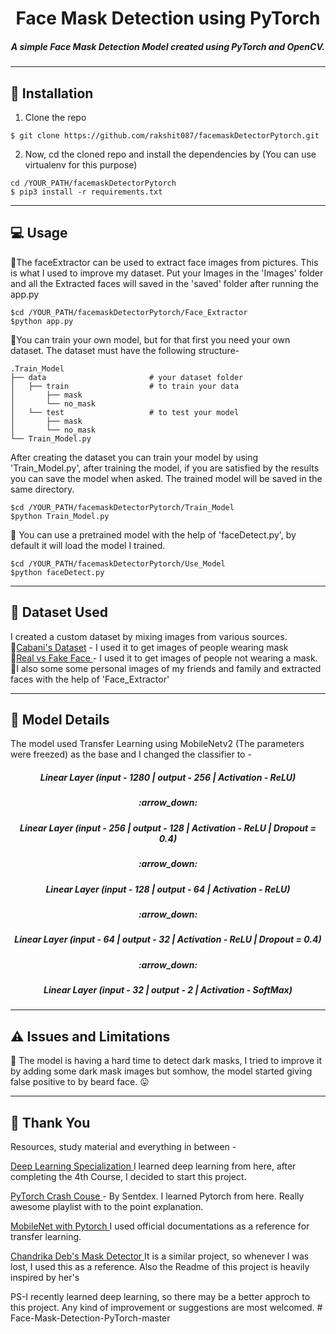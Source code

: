 <h1 align="center">Face Mask Detection using PyTorch</h1>

<h5 align="center">
  A simple Face Mask Detection Model created using PyTorch and OpenCV. 
</h5>

<hr>

## :page_with_curl: Installation

1. Clone the repo
```
$ git clone https://github.com/rakshit087/facemaskDetectorPytorch.git
```
2. Now, cd the cloned repo and install the dependencies by (You can use virtualenv for this purpose)
```
cd /YOUR_PATH/facemaskDetectorPytorch
$ pip3 install -r requirements.txt
```
<hr>

## :computer: Usage

:small_blue_diamond:The faceExtractor can be used to extract face images from pictures. This is what I used to improve my dataset. 
Put your Images in the 'Images' folder and all the Extracted faces will saved in the 'saved' folder after running the app.py

```
$cd /YOUR_PATH/facemaskDetectorPytorch/Face_Extractor 
$python app.py
```
:small_blue_diamond:You can train your own model, but for that first you need your own dataset. The dataset must have the following structure-

```
.Train_Model
├── data                       # your dataset folder
│   ├── train                  # to train your data
│       ├── mask
│       └── no_mask
│   └── test                   # to test your model
│       ├── mask
│       └── no_mask
└── Train_Model.py 
```

After creating the dataset you can train your model by using 'Train_Model.py', after training the model, if you are satisfied by the results you can save the model when asked. The trained model will be saved in the same directory.

```
$cd /YOUR_PATH/facemaskDetectorPytorch/Train_Model 
$python Train_Model.py
```
:small_blue_diamond: You can use a pretrained model with the help of 'faceDetect.py', by default it will load the model I trained. 
```
$cd /YOUR_PATH/facemaskDetectorPytorch/Use_Model 
$python faceDetect.py
```
<hr>

## :file_folder: Dataset Used

I created a custom dataset by mixing images from various sources.
<br>
:small_blue_diamond:<a href = "https://github.com/cabani/MaskedFace-Net">Cabani's Dataset</a> - I used it to get images of people wearing mask<br>
:small_blue_diamond:<a href = "https://www.kaggle.com/ciplab/real-and-fake-face-detection">Real vs Fake Face </a> - I used it to get images of people not wearing a mask.<br>
:small_blue_diamond:I also some some personal images of my friends and family and extracted faces with the help of 'Face_Extractor'

<hr>

## :brain: Model Details

The model used Transfer Learning using MobileNetv2 (The parameters were freezed) as the base and I changed the classifier to - 


<h5 align="center">Linear Layer (input - 1280 | output - 256 | Activation - ReLU)</h5>
<h5 align="center">:arrow_down:</h5>
<h5 align="center">Linear Layer (input - 256 | output - 128 | Activation - ReLU | Dropout = 0.4)</h5>
<h5 align="center">:arrow_down:</h5>
<h5 align="center">Linear Layer (input - 128 | output - 64 | Activation - ReLU)</h5>
<h5 align="center">:arrow_down:</h5>
<h5 align="center">Linear Layer (input - 64 | output - 32 | Activation - ReLU | Dropout = 0.4)</h5>
<h5 align="center">:arrow_down:</h5>
<h5 align="center">Linear Layer (input - 32 | output - 2 | Activation - SoftMax)</h5>
    
<hr>    

## :warning: Issues and Limitations

:small_blue_diamond: The model is having a hard time to detect dark masks, I tried to improve it by adding some dark mask images but somhow, the model started giving false positive to by beard face. :stuck_out_tongue:

<hr>

## :purple_heart: Thank You

Resources, study material and everything in between -

<a href="https://www.coursera.org/specializations/deep-learning"> Deep Learning Specialization </a> I learned deep learning from here, after completing the 4th Course, I decided to start this project.<br>

<a href="https://www.youtube.com/playlist?list=PLQVvvaa0QuDdeMyHEYc0gxFpYwHY2Qfdh"> PyTorch Crash Couse </a> - By Sentdex. I learned Pytorch from here. Really awesome playlist with to the point explanation. <br>

<a href = "https://pytorch.org/hub/pytorch_vision_mobilenet_v2/"> MobileNet with Pytorch </a> I used official documentations as a reference for transfer learning. <br>

<a href = "https://github.com/chandrikadeb7/Face-Mask-Detection"> Chandrika Deb's Mask Detector </a> It is a similar project, so whenever I was lost, I used this as a reference. Also the Readme of this project is heavily inspired by her's<br>

PS-I recently learned deep learning, so there may be a better approch to this project. Any kind of improvement or suggestions are most welcomed.
#   F a c e - M a s k - D e t e c t i o n - P y T o r c h - m a s t e r  
 